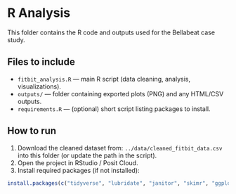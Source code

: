# R Analysis

This folder contains the R code and outputs used for the Bellabeat case study.

## Files to include
- `fitbit_analysis.R` — main R script (data cleaning, analysis, visualizations).
- `outputs/` — folder containing exported plots (PNG) and any HTML/CSV outputs.
- `requirements.R` — (optional) short script listing packages to install.

## How to run
1. Download the cleaned dataset from: `../data/cleaned_fitbit_data.csv` into this folder (or update the path in the script).
2. Open the project in RStudio / Posit Cloud.
3. Install required packages (if not installed):
```r
install.packages(c("tidyverse", "lubridate", "janitor", "skimr", "ggplot2"))

